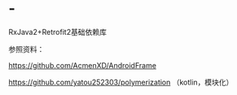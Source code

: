 # -
RxJava2+Retrofit2基础依赖库

参照资料：

https://github.com/AcmenXD/AndroidFrame

https://github.com/yatou252303/polymerization （kotlin，模块化）
